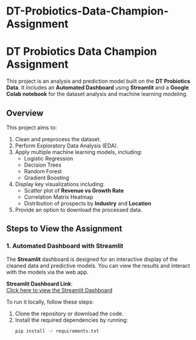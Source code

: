 # DT-Probiotics-Data-Champion-Assignment

# DT Probiotics Data Champion Assignment

This project is an analysis and prediction model built on the **DT Probiotics Data**. It includes an **Automated Dashboard** using **Streamlit** and a **Google Colab notebook** for the dataset analysis and machine learning modeling. 

## Overview

This project aims to:
1. Clean and preprocess the dataset.
2. Perform Exploratory Data Analysis (EDA).
3. Apply multiple machine learning models, including:
   - Logistic Regression
   - Decision Trees
   - Random Forest
   - Gradient Boosting
4. Display key visualizations including:
   - Scatter plot of **Revenue vs Growth Rate**
   - Correlation Matrix Heatmap
   - Distribution of prospects by **Industry** and **Location**
5. Provide an option to download the processed data.

## Steps to View the Assignment

### 1. Automated Dashboard with Streamlit

The **Streamlit** dashboard is designed for an interactive display of the cleaned data and predictive models. You can view the results and interact with the models via the web app.

**Streamlit Dashboard Link**:  
[Click here to view the Streamlit Dashboard](https://your-streamlit-app-link)

To run it locally, follow these steps:
1. Clone the repository or download the code.
2. Install the required dependencies by running:
   ```bash
   pip install -r requirements.txt
